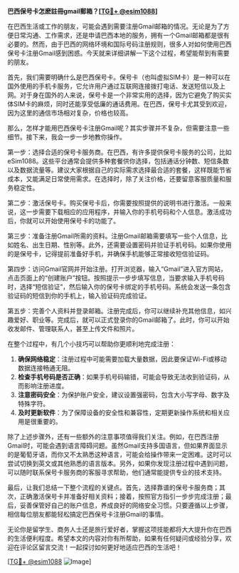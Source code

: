 **巴西保号卡怎麽註冊gmail郵箱？[[TG💪+ @esim1088](https://t.me/s/esim1088)]**

在巴西生活或工作的朋友，可能会遇到需要注册Gmail邮箱的情况。无论是为了方便日常沟通、工作需求，还是申请巴西本地的服务，拥有一个Gmail邮箱都是很有必要的。然而，由于巴西的网络环境和国际号码注册规则，很多人对如何使用巴西保号卡注册Gmail感到困惑。今天就来详细讲解一下这个过程，希望能帮到有需要的朋友。

首先，我们需要明确什么是巴西保号卡。保号卡（也叫虚拟SIM卡）是一种可以在国外使用的手机卡服务，它允许用户通过互联网连接拨打电话、发送短信以及上网。对于身在国外的人来说，保号卡是一个非常实用的选择，因为它避免了购买实体SIM卡的麻烦，同时还能享受低廉的通话费用。在巴西，保号卡尤其受到欢迎，因为这里的通信市场相对复杂，价格也较高。

那么，怎样才能用巴西保号卡注册Gmail呢？其实步骤并不复杂，但需要注意一些细节。接下来，我会一步一步地教你操作。

第一步：选择合适的保号卡服务商。在巴西，有许多提供保号卡服务的公司，比如eSim1088。这些平台通常会提供多种套餐供你选择，包括通话分钟数、短信条数以及数据流量等。建议大家根据自己的实际需求选择最合适的套餐，这样既能节省成本，又能满足日常使用需求。在选择时，除了关注价格，还要留意客服质量和服务稳定性。

第二步：激活保号卡。购买保号卡后，你需要按照提供的说明书进行激活。一般来说，这一步需要下载相应的应用程序，并输入你的手机号码和个人信息。激活成功后，你就可以开始使用保号卡的功能了。

第三步：准备注册Gmail所需的资料。注册Gmail邮箱需要填写一些个人信息，比如姓名、出生日期、性别等。此外，还需要设置密码并验证手机号码。如果你使用的是保号卡，记得提前准备好手机，并确保手机能够正常接收短信验证码。

第四步：访问Gmail官网并开始注册。打开浏览器，输入“Gmail”进入官方网站，点击页面上的“创建账户”按钮。按照提示一步步填写信息，当要求输入手机号码时，选择“短信验证”，然后输入你的保号卡绑定的手机号码。系统会发送一条包含验证码的短信到你的手机上，输入验证码完成验证。

第五步：完善个人资料并登录邮箱。注册完成后，你可以继续补充其他信息，如兴趣爱好、职业等。完成后，就可以正式登录你的Gmail邮箱了。此时，你可以开始收发邮件、管理联系人，甚至上传文件和照片。

在整个过程中，有几个小技巧可以帮助你更顺利地完成注册：

1. **确保网络稳定**：注册过程中可能需要加载大量数据，因此要保证Wi-Fi或移动数据连接畅通无阻。
2. **检查手机号码是否正确**：如果手机号码输错，可能会导致无法收到验证码，从而影响注册进度。
3. **注意密码安全**：为保护账户安全，建议设置强密码，包含大小写字母、数字及特殊字符。
4. **及时更新软件**：为了保障设备的安全性和兼容性，定期更新操作系统和相关应用是很重要的。

除了上述步骤外，还有一些额外的注意事项值得我们关注。例如，在巴西注册Gmail时，可能会遇到语言障碍问题。虽然Gmail支持多国语言，但如果界面显示的是葡萄牙语，而你又不太熟悉这种语言，可能会给操作带来一定困难。这时可以尝试切换到英文或其他熟悉的语言版本。另外，如果你发现注册过程中遇到问题，可以随时联系保号卡服务商的客服寻求帮助，他们通常能提供专业的技术支持。

最后，让我们总结一下整个流程的关键点。首先，选择靠谱的保号卡服务商；其次，正确激活保号卡并准备好相关资料；接着，按照官方指引一步步完成注册；最后，妥善保管好自己的账户信息，养成良好的网络安全习惯。只要遵循以上步骤，相信每位朋友都能轻松搞定巴西保号卡注册Gmail的事情。

无论你是留学生、商务人士还是旅行爱好者，掌握这项技能都将大大提升你在巴西的生活便利程度。希望本文的内容对你有所帮助，如果有任何疑问或经验分享，欢迎在评论区留言交流！一起探讨如何更好地适应巴西的生活吧！

[[TG💪+ @esim1088](https://t.me/s/esim1088) ![Image](https://i.postimg.cc/4NQfJmqS/Snipaste-2025-05-13-00-14-12.png)]